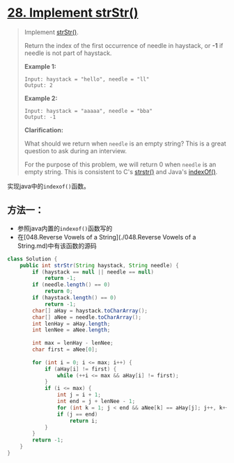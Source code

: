 # [28. Implement strStr()](1)

> Implement [strStr()](http://www.cplusplus.com/reference/cstring/strstr/).
>
> Return the index of the first occurrence of needle in haystack, or **-1** if needle is not part of haystack.
>
> **Example 1:**
>
> ```
> Input: haystack = "hello", needle = "ll"
> Output: 2
> ```
>
> **Example 2:**
>
> ```
> Input: haystack = "aaaaa", needle = "bba"
> Output: -1
> ```
>
> **Clarification:**
>
> What should we return when `needle` is an empty string? This is a great question to ask during an interview.
>
> For the purpose of this problem, we will return 0 when `needle` is an empty string. This is consistent to C's [strstr()](http://www.cplusplus.com/reference/cstring/strstr/) and Java's [indexOf()](https://docs.oracle.com/javase/7/docs/api/java/lang/String.html#indexOf(java.lang.String)).



实现java中的`indexof()`函数。





## 方法一：

* 参照java内置的`indexof()`函数写的
* 在[048.Reverse Vowels of a String](./048.Reverse Vowels of a String.md)中有该函数的源码



```java
class Solution {
    public int strStr(String haystack, String needle) {
        if (haystack == null || needle == null)
            return -1;
        if (needle.length() == 0)
            return 0;
        if (haystack.length() == 0)
            return -1;
        char[] aHay = haystack.toCharArray();
        char[] aNee = needle.toCharArray();
        int lenHay = aHay.length;
        int lenNee = aNee.length;
        
        int max = lenHay - lenNee;
        char first = aNee[0];
        
        for (int i = 0; i <= max; i++) {
            if (aHay[i] != first) {
                while (++i <= max && aHay[i] != first);
            }
            if (i <= max) {
                int j = i + 1;
                int end = j + lenNee - 1;
                for (int k = 1; j < end && aNee[k] == aHay[j]; j++, k++);
                if (j == end)
                    return i;
            }
        }
        return -1;
    }
}
```











[1]: https://leetcode.com/problems/implement-strstr/